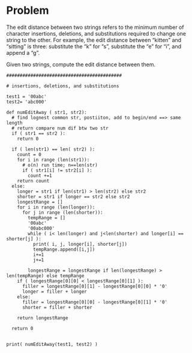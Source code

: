 # Problem

The edit distance between two strings refers to the minimum number of character insertions, deletions, and substitutions required to change one string to the other. For example, the edit distance between “kitten” and “sitting” is three: substitute the “k” for “s”, substitute the “e” for “i”, and append a “g”.

Given two strings, compute the edit distance between them.

```
###########################################

# insertions, deletions, and substitutions 

test1 = '00abc'
test2= 'abc000'

def numEditAway ( str1, str2):
  # find lognest common str, postiiton, add to begin/end ==> same length 
  # return compare num dif btw two str 
  if ( str1 == str2 ): 
    return 0 
  
  if ( len(str1) == len( str2) ): 
    count = 0 
    for i in range (len(str1)):
      # o(n) run time; n==len(str)
      if ( str1[i] != str2[i] ): 
        count +=1
    return count
  else: 
    longer = str1 if len(str1) > len(str2) else str2
    shorter = str1 if longer == str2 else str2
    longestRange = [] 
    for i in range (len(longer)):
      for j in range (len(shorter)):
        tempRange = [] 
        '00abc'
        '00abc000'
        while ( i< len(longer) and j<len(shorter) and longer[i] == shorter[j] ):
          print( i, j, longer[i], shorter[j])
          tempRange.append([i,j])
          i+=1 
          j+=1 

        longestRange = longestRange if len(longestRange) > len(tempRange) else tempRange
    if ( longestRange[0][0] < longestRange[0][1] ):
      filler = longestRange[0][1] - longestRange[0][0] * '0'
      longer = filler + longer
    else:
      filler = longestRange[0][0] - longestRange[0][1] * '0'
      shorter = filler + shorter

    return longestRange
        
  return 0


print( numEditAway(test1, test2) )
```